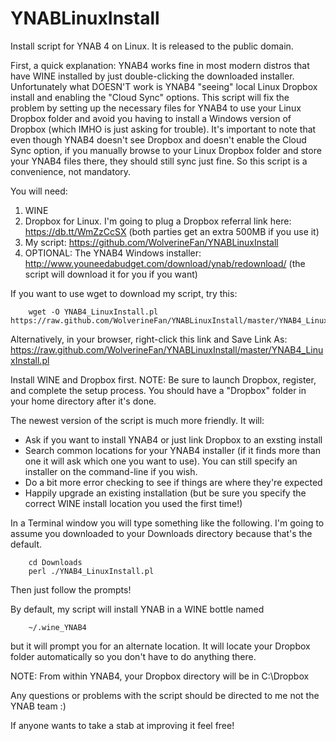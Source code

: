 YNABLinuxInstall
================

Install script for YNAB 4 on Linux.  It is released to the public domain.

First, a quick explanation: YNAB4 works fine in most modern distros that have WINE installed by just double-clicking the downloaded installer. Unfortunately what DOESN'T work is YNAB4 "seeing" local Linux Dropbox install and enabling the "Cloud Sync" options. This script will fix the problem by setting up the necessary files for YNAB4 to use your Linux Dropbox folder and avoid you having to install a Windows version of Dropbox (which IMHO is just asking for trouble). It's important to note that even though YNAB4 doesn't see Dropbox and doesn't enable the Cloud Sync option, if you manually browse to your Linux Dropbox folder and store your YNAB4 files there, they should still sync just fine. So this script is a convenience, not mandatory.

You will need:

1. WINE
2. Dropbox for Linux. I'm going to plug a Dropbox referral link here: https://db.tt/WmZzCcSX (both parties get an extra 500MB if you use it)
3. My script: https://github.com/WolverineFan/YNABLinuxInstall
4. OPTIONAL: The YNAB4 Windows installer: http://www.youneedabudget.com/download/ynab/redownload/ (the script will download it for you if you want)

If you want to use wget to download my script, try this:

        wget -O YNAB4_LinuxInstall.pl https://raw.github.com/WolverineFan/YNABLinuxInstall/master/YNAB4_LinuxInstall.pl

Alternatively, in your browser, right-click this link and Save Link As: https://raw.github.com/WolverineFan/YNABLinuxInstall/master/YNAB4_LinuxInstall.pl

Install WINE and Dropbox first. NOTE: Be sure to launch Dropbox, register, and complete the setup process. You should have a "Dropbox" folder in your home directory after it's done.

The newest version of the script is much more friendly. It will:

* Ask if you want to install YNAB4 or just link Dropbox to an exsting install
* Search common locations for your YNAB4 installer (if it finds more than one it will ask which one you want to use). You can still specify an installer on the command-line if you wish.
* Do a bit more error checking to see if things are where they're expected
* Happily upgrade an existing installation (but be sure you specify the correct WINE install location you used the first time!)

In a Terminal window you will type something like the following. I'm going to assume you downloaded to your Downloads directory because that's the default.

        cd Downloads
        perl ./YNAB4_LinuxInstall.pl

Then just follow the prompts!

By default, my script will install YNAB in a WINE bottle named

        ~/.wine_YNAB4

but it will prompt you for an alternate location. It will locate your Dropbox folder automatically so you don't have to do anything there. 

NOTE: From within YNAB4, your Dropbox directory will be in C:\Dropbox

Any questions or problems with the script should be directed to me not the YNAB team :)

If anyone wants to take a stab at improving it feel free! 
